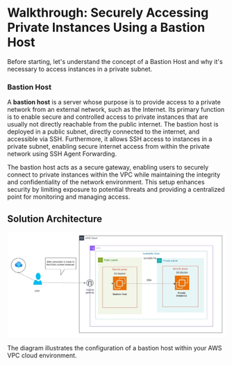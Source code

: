# **Walkthrough: Securely Accessing Private Instances Using a Bastion Host**

Before starting, let's understand the concept of a Bastion Host and why it's necessary to access instances in a private subnet.

### **Bastion Host**

A **bastion host** is a server whose purpose is to provide access to a private network from an external network, such as the Internet. Its primary function is to enable secure and controlled access to private instances that are usually not directly reachable from the public internet. The bastion host is deployed in a public subnet, directly connected to the internet, and accessible via SSH. Furthermore, it allows SSH access to instances in a private subnet, enabling secure internet access from within the private network using SSH Agent Forwarding.

The bastion host acts as a secure gateway, enabling users to securely connect to private instances within the VPC while maintaining the integrity and confidentiality of the network environment. This setup enhances security by limiting exposure to potential threats and providing a centralized point for monitoring and managing access.

## **Solution Architecture**

<p align="center">
    <img src="Lab/Images/Architecture.jpg" alt="Solution Architecture">
</p>

The diagram illustrates the configuration of a bastion host within your AWS VPC cloud environment.

